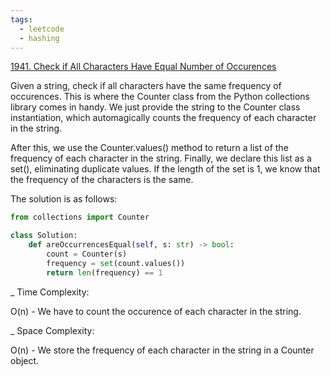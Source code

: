 ```yaml
---
tags:
  - leetcode
  - hashing
---
```


<a href="https://leetcode.com/problems/check-if-all-characters-have-equal-number-of-occurrences/">
1941. Check if All Characters Have Equal Number of Occurences</a>

Given a string, check if all characters have the same frequency of occurences.
This is where the Counter class from the Python collections library comes in
handy. We just provide the string to the Counter class instantiation, which
automagically counts the frequency of each character in the string.

After this, we use the Counter.values() method to return a list of the frequency
of each character in the string. Finally, we declare this list as a set(),
eliminating duplicate values. If the length of the set is 1, we know that the
frequency of the characters is the same.

The solution is as follows:

```python
from collections import Counter

class Solution:
    def areOccurrencesEqual(self, s: str) -> bool:
        count = Counter(s)
        frequency = set(count.values())
        return len(frequency) == 1
```

\_ Time Complexity:

O(n) - We have to count the occurence of each character in the string.

\_ Space Complexity:

O(n) - We store the frequency of each character in the string in a Counter
object.
